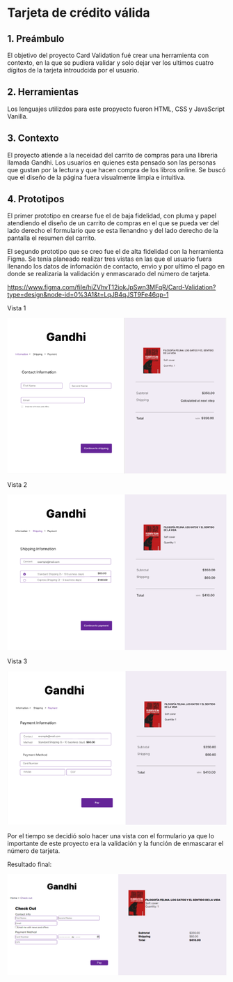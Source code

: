 # Tarjeta de crédito válida

## 1. Preámbulo

El objetivo del proyecto Card Validation fué crear una herramienta con contexto, en la que se pudiera validar y solo dejar ver los ultimos cuatro dígitos de la tarjeta introudcida por el usuario. 

## 2. Herramientas 
Los lenguajes utilizdos para este propyecto fueron HTML, CSS y JavaScript Vanilla.

## 3. Contexto
El proyecto atiende a la neceidad del carrito de compras para una libreria llamada Gandhi. Los usuarios en quienes esta pensado son las personas que gustan por la lectura y que hacen compra de los libros online. Se buscó que el diseño de la página fuera visualmente limpia e intuitiva. 

## 4. Prototipos

El primer prototipo en crearse fue el de baja fidelidad, con pluma y papel atendiendo el diseño de un carrito de compras en el que se pueda ver del lado derecho el formulario que se esta llenandno y del lado derecho de la pantalla el resumen del carrito.


El segundo prototipo que se creo fue el de alta fidelidad con la herramienta Figma. Se tenía planeado realizar tres vistas en las que el usuario fuera llenando los datos de infomación de contacto, envio y por ultimo el pago en donde se realizaria la validación y enmascarado del número de tarjeta.

https://www.figma.com/file/hiZVhvT12iokJpSwn3MFqR/Card-Validation?type=design&node-id=0%3A1&t=LqJB4qJST9Fe46qp-1

Vista 1 

![Desktop 1](https://github.com/GracielaFaz/DEV009-card-validation/blob/main/assets/desktop_1.PNG)

Vista 2

![Desktop 2](https://github.com/GracielaFaz/DEV009-card-validation/blob/main/assets/dektop_2.PNG)

Vista 3

![Desktop 3](https://github.com/GracielaFaz/DEV009-card-validation/blob/main/assets/desktop_3.PNG)

Por el tiempo se decidió solo hacer una vista con el formulario ya que lo importante de este proyecto era la validación y la función de enmascarar el número de tarjeta.

Resultado final:

![Resultado](https://github.com/GracielaFaz/DEV009-card-validation/blob/main/assets/card_validation.PNG)





